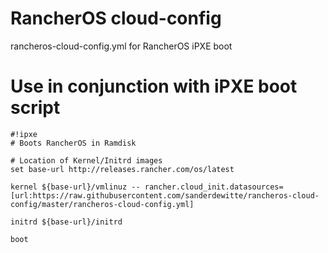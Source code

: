 # RancherOS cloud-config
rancheros-cloud-config.yml for RancherOS iPXE boot

# Use in conjunction with iPXE boot script
```
#!ipxe
# Boots RancherOS in Ramdisk

# Location of Kernel/Initrd images
set base-url http://releases.rancher.com/os/latest

kernel ${base-url}/vmlinuz -- rancher.cloud_init.datasources=[url:https://raw.githubusercontent.com/sanderdewitte/rancheros-cloud-config/master/rancheros-cloud-config.yml]

initrd ${base-url}/initrd

boot
```
